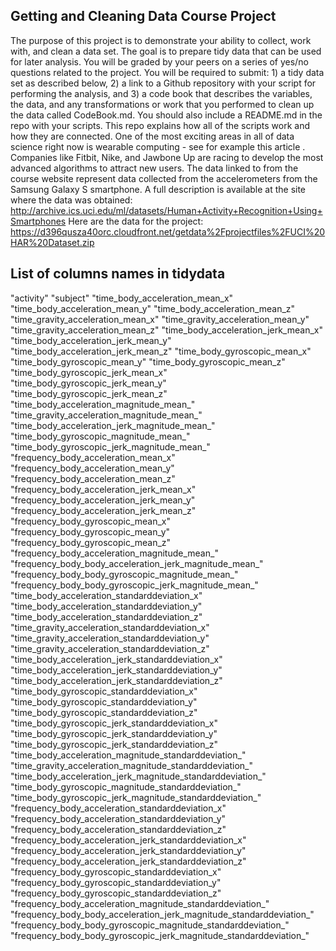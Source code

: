 ## Getting and Cleaning Data Course Project

The purpose of this project is to demonstrate your ability to collect, work with, and clean a data set. The goal is to prepare tidy data that can be used for later analysis. You will be graded by your peers on a series of yes/no questions related to the project. You will be required to submit: 1) a tidy data set as described below, 2) a link to a Github repository with your script for performing the analysis, and 3) a code book that describes the variables, the data, and any transformations or work that you performed to clean up the data called CodeBook.md. You should also include a README.md in the repo with your scripts. This repo explains how all of the scripts work and how they are connected.
One of the most exciting areas in all of data science right now is wearable computing - see for example this article . Companies like Fitbit, Nike, and Jawbone Up are racing to develop the most advanced algorithms to attract new users. The data linked to from the course website represent data collected from the accelerometers from the Samsung Galaxy S smartphone. A full description is available at the site where the data was obtained:
http://archive.ics.uci.edu/ml/datasets/Human+Activity+Recognition+Using+Smartphones 
Here are the data for the project:
https://d396qusza40orc.cloudfront.net/getdata%2Fprojectfiles%2FUCI%20HAR%20Dataset.zip 

## List of columns names in tidydata
"activity"
"subject"
"time_body_acceleration_mean_x"
"time_body_acceleration_mean_y"
"time_body_acceleration_mean_z"
"time_gravity_acceleration_mean_x"
"time_gravity_acceleration_mean_y"
"time_gravity_acceleration_mean_z"
"time_body_acceleration_jerk_mean_x"
"time_body_acceleration_jerk_mean_y"
"time_body_acceleration_jerk_mean_z"
"time_body_gyroscopic_mean_x"
"time_body_gyroscopic_mean_y"
"time_body_gyroscopic_mean_z"
"time_body_gyroscopic_jerk_mean_x"
"time_body_gyroscopic_jerk_mean_y"
"time_body_gyroscopic_jerk_mean_z"
"time_body_acceleration_magnitude_mean_"
"time_gravity_acceleration_magnitude_mean_"
"time_body_acceleration_jerk_magnitude_mean_"
"time_body_gyroscopic_magnitude_mean_"
"time_body_gyroscopic_jerk_magnitude_mean_"
"frequency_body_acceleration_mean_x"
"frequency_body_acceleration_mean_y"
"frequency_body_acceleration_mean_z"
"frequency_body_acceleration_jerk_mean_x"
"frequency_body_acceleration_jerk_mean_y"
"frequency_body_acceleration_jerk_mean_z"
"frequency_body_gyroscopic_mean_x"
"frequency_body_gyroscopic_mean_y"
"frequency_body_gyroscopic_mean_z"
"frequency_body_acceleration_magnitude_mean_"
"frequency_body_body_acceleration_jerk_magnitude_mean_"
"frequency_body_body_gyroscopic_magnitude_mean_"
"frequency_body_body_gyroscopic_jerk_magnitude_mean_"
"time_body_acceleration_standarddeviation_x"
"time_body_acceleration_standarddeviation_y"
"time_body_acceleration_standarddeviation_z"
"time_gravity_acceleration_standarddeviation_x"
"time_gravity_acceleration_standarddeviation_y"
"time_gravity_acceleration_standarddeviation_z"
"time_body_acceleration_jerk_standarddeviation_x"
"time_body_acceleration_jerk_standarddeviation_y"
"time_body_acceleration_jerk_standarddeviation_z"
"time_body_gyroscopic_standarddeviation_x"
"time_body_gyroscopic_standarddeviation_y"
"time_body_gyroscopic_standarddeviation_z"
"time_body_gyroscopic_jerk_standarddeviation_x"
"time_body_gyroscopic_jerk_standarddeviation_y"
"time_body_gyroscopic_jerk_standarddeviation_z"
"time_body_acceleration_magnitude_standarddeviation_"
"time_gravity_acceleration_magnitude_standarddeviation_"
"time_body_acceleration_jerk_magnitude_standarddeviation_"
"time_body_gyroscopic_magnitude_standarddeviation_"
"time_body_gyroscopic_jerk_magnitude_standarddeviation_"
"frequency_body_acceleration_standarddeviation_x"
"frequency_body_acceleration_standarddeviation_y"
"frequency_body_acceleration_standarddeviation_z"
"frequency_body_acceleration_jerk_standarddeviation_x"
"frequency_body_acceleration_jerk_standarddeviation_y"
"frequency_body_acceleration_jerk_standarddeviation_z"
"frequency_body_gyroscopic_standarddeviation_x"
"frequency_body_gyroscopic_standarddeviation_y"
"frequency_body_gyroscopic_standarddeviation_z"
"frequency_body_acceleration_magnitude_standarddeviation_"
"frequency_body_body_acceleration_jerk_magnitude_standarddeviation_"
"frequency_body_body_gyroscopic_magnitude_standarddeviation_"
"frequency_body_body_gyroscopic_jerk_magnitude_standarddeviation_"
